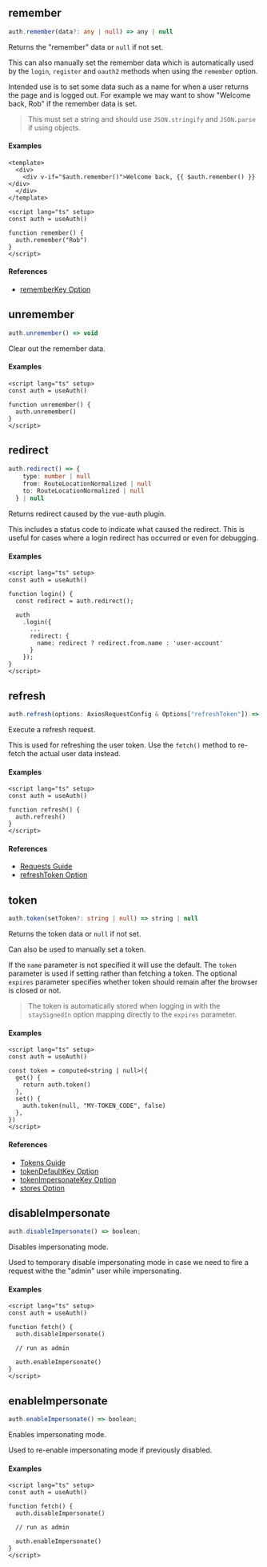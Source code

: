 ## remember

```ts
auth.remember(data?: any | null) => any | null
```

Returns the "remember" data or `null` if not set.

This can also manually set the remember data which is automatically used by the `login`, `register` and `oauth2` methods when using the `remember` option.

Intended use is to set some data such as a name for when a user returns the page and is logged out. For example we may want to show "Welcome back, Rob" if the remember data is set.

> This must set a string and should use `JSON.stringify` and `JSON.parse` if using objects.

#### Examples

```vue
<template>
  <div>
    <div v-if="$auth.remember()">Welcome back, {{ $auth.remember() }}</div>
  </div>
</template>

<script lang="ts" setup>
const auth = useAuth()

function remember() {
  auth.remember("Rob")
}
</script>
```

#### References

- [rememberKey Option](/options/core#rememberkey)

## unremember

```ts
auth.unremember() => void
```

Clear out the remember data.

#### Examples

```vue
<script lang="ts" setup>
const auth = useAuth()

function unremember() {
  auth.unremember()
}
</script>
```

## redirect

```ts
auth.redirect() => {
    type: number | null
    from: RouteLocationNormalized | null
    to: RouteLocationNormalized | null
  } | null
```

Returns redirect caused by the vue-auth plugin.

This includes a status code to indicate what caused the redirect. This is useful for cases where a login redirect has occurred or even for debugging.

#### Examples

```vue
<script lang="ts" setup>
const auth = useAuth()

function login() {
  const redirect = auth.redirect();

  auth
    .login({
      ...
      redirect: {
        name: redirect ? redirect.from.name : 'user-account'
      }
    });
}
</script>
```

## refresh

```ts
auth.refresh(options: AxiosRequestConfig & Options["refreshToken"]) => Promise<Options["refreshToken"]>
```

Execute a refresh request.

This is used for refreshing the user token. Use the `fetch()` method to re-fetch the actual user data instead.

#### Examples

```vue
<script lang="ts" setup>
const auth = useAuth()

function refresh() {
  auth.refresh()
}
</script>
```

#### References

- [Requests Guide](/guide/requests)
- [refreshToken Option](/options/core#refreshToken)

## token

```ts
auth.token(setToken?: string | null) => string | null
```

Returns the token data or `null` if not set.

Can also be used to manually set a token.

If the `name` parameter is not specified it will use the default. The `token` parameter is used if setting rather than fetching a token. The optional `expires` parameter specifies whether token should remain after the browser is closed or not.

> The token is automatically stored when logging in with the `staySignedIn` option mapping directly to the `expires` parameter.

#### Examples

```vue
<script lang="ts" setup>
const auth = useAuth()

const token = computed<string | null>({
  get() {
    return auth.token()
  },
  set() {
    auth.token(null, "MY-TOKEN_CODE", false)
  },
})
</script>
```

#### References

- [Tokens Guide](/guide/token)
- [tokenDefaultKey Option](/options/core#tokendefaultkey)
- [tokenImpersonateKey Option](/options/core#tokenimpersonatekey)
- [stores Option](/options/core#stores)

## disableImpersonate

```ts
auth.disableImpersonate() => boolean;
```

Disables impersonating mode.

Used to temporary disable impersonating mode in case we need to fire a request withe the "admin" user while impersonating.

#### Examples

```vue
<script lang="ts" setup>
const auth = useAuth()

function fetch() {
  auth.disableImpersonate()

  // run as admin

  auth.enableImpersonate()
}
</script>
```

## enableImpersonate

```ts
auth.enableImpersonate() => boolean;
```

Enables impersonating mode.

Used to re-enable impersonating mode if previously disabled.

#### Examples

```vue
<script lang="ts" setup>
const auth = useAuth()

function fetch() {
  auth.disableImpersonate()

  // run as admin

  auth.enableImpersonate()
}
</script>
```
